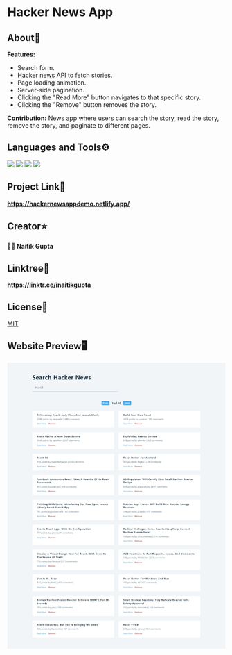 # Hacker News App

## About📝

__Features:__
  - Search form.
  - Hacker news API to fetch stories.
  - Page loading animation.
  - Server-side pagination.
  - Clicking the "Read More" button navigates to that specific story.
  - Clicking the "Remove" button removes the story.

__Contribution:__ News app where users can search the story, read the story, remove the story, and paginate to different pages.


## Languages and Tools⚙️

<span> 
  <img src="https://img.shields.io/badge/HTML5-E34F26?style=for-the-badge&logo=html5&logoColor=white">
  <img src="https://img.shields.io/badge/CSS3-1572B6?style=for-the-badge&logo=css3&logoColor=white">
  <img src="https://img.shields.io/badge/React-20232A?style=for-the-badge&logo=react&logoColor=61DAFB">
  <img src="https://img.shields.io/badge/Canva-%2300C4CC.svg?&style=for-the-badge&logo=Canva&logoColor=white">
</span>
<!-- img src="https://img.shields.io/badge/JavaScript-F7DF1E?style=for-the-badge&logo=javascript&logoColor=black" -->

## Project Link🚀

**https://hackernewsappdemo.netlify.app/**

## Creator⭐

**👨‍💻 Naitik Gupta**

## Linktree🌴

**https://linktr.ee/inaitikgupta**

## License📄

[MIT](https://choosealicense.com/licenses/mit/)

## Website Preview🖥️

![Alt](https://github.com/nick2498/Latest-News-App/blob/main/src/images/project-screenshot.png)
